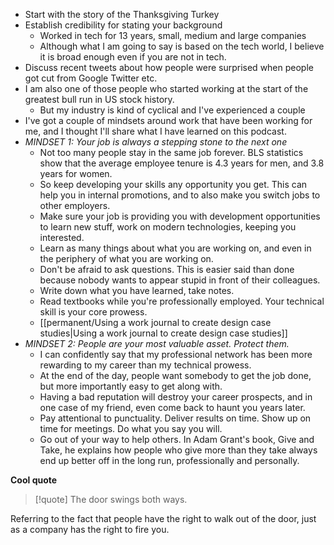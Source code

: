 
- Start with the story of the Thanksgiving Turkey
- Establish credibility for stating your background
	- Worked in tech for 13 years, small, medium and large companies
	- Although what I am going to say is based on the tech world, I believe it is broad enough even if you are not in tech.
- Discuss recent tweets about how people were surprised when people got cut from Google Twitter etc.
- I am also one of those people who started working at the start of the greatest bull run in US stock history.
	- But my industry is kind of cyclical and I've experienced a couple
- I've got a couple of mindsets around work that have been working for me, and I thought I'll share what I have learned on this podcast.
- *MINDSET 1: Your job is always a stepping stone to the next one*
	- Not too many people stay in the same job forever. BLS statistics show that the average employee tenure is 4.3 years for men, and 3.8 years for women.
	- So keep developing your skills any opportunity you get. This can help you in internal promotions, and to also make you switch jobs to other employers.
	- Make sure your job is providing you with development opportunities to learn new stuff, work on modern technologies, keeping you interested.
	- Learn as many things about what you are working on, and even in the periphery of what you are working on.
	- Don't be afraid to ask questions. This is easier said than done because nobody wants to appear stupid in front of their colleagues.
	- Write down what you have learned, take notes.
	- Read textbooks while you're professionally employed. Your technical skill is your core prowess. 
	- [[permanent/Using a work journal to create design case studies|Using a work journal to create design case studies]]
- *MINDSET 2:  People are your most valuable asset. Protect them.*
	- I can confidently say that my professional network has been more rewarding to my career than my technical prowess. 
	- At the end of the day, people want somebody to get the job done, but more importantly easy to get along with.
	- Having a bad reputation will destroy your career prospects, and in one case of my friend, even come back to haunt you years later.
	- Pay attentional to punctuality. Deliver results on time. Show up on time for meetings. Do what you say you will.
	- Go out of your way to help others. In Adam Grant's book, Give and Take, he explains how people who give more than they take always end up better off in the long run, professionally and personally.

**Cool quote**
> [!quote] The door swings both ways.

Referring to the fact that people have the right to walk out of the door, just as a company has the right to fire you.








